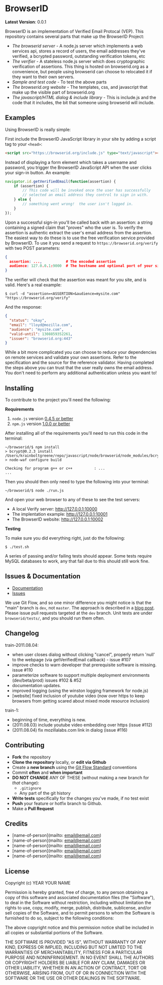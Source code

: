 BrowserID
============

**Latest Version**: 0.0.1

BrowserID is an implementation of Verified Email Protocal (VEP).
This repository contains several parts that make up the BrowserID Project:

* *The browserid server* - A node.js server which implements a web services api, stores a record of users, the email addresses they've verified, a bcrypted password, outstanding verification tokens, etc
* *The verifier* - A stateless node.js server which does cryptographic verification of assertions. This thing is hosted on browserid.org as a convenience, but people using browserid can choose to relocated it if they want to their own servers.
* *Sample and test code* - To test the above parts
* *The browserid.org website* - The templates, css, and javascript that make up the visible part of browserid.org
* *The javascript/HTML dialog & include library* - This is include.js and the code that it includes, the bit that someone using browserid will include.


Examples
--------

Using BrowserID is really simple:

First include the BrowserID JavaScript library in your site by adding a script tag to your `<head>`:

``` html
<script src="https://browserid.org/include.js" type="text/javascript"></script>
```

Instead of displaying a form element which takes a username and password, you trigger the BrowserID JavaScript API when the user clicks your sign-in button.
An example:

``` javascript
navigator.id.getVerifiedEmail(function(assertion) {
    if (assertion) {
        // This code will be invoked once the user has successfully
        // selected an email address they control to sign in with.
    } else {
        // something went wrong!  the user isn't logged in.
    }
});
```

Upon a successful sign-in you'll be called back with an assertion:
a string containing a signed claim that "proves" who the user is.
To verify the assertion is authentic extract the user's email address from the assertion.
The easiest way to do these is to use the free verification service provided by BrowserID.
To use it you send a request to `https://browserid.org/verify` with two POST parameters:

``` json
{
  assertion: ...,           # The encoded assertion
  audience: 127.0.0.1:9000  # The hostname and optional port of your site
}
```

The verifier will check that the assertion was meant for you site, and is valid.
Here's a real example:

``` terminal
$ curl -d "assertion=<ASSERTION>&audience=mysite.com" "https://browserid.org/verify"
```

And the response:

``` json
{
  "status": "okay",
  "email": "lloyd@mozilla.com",
  "audience": "mysite.com",
  "valid-until": 1308859352261,
  "issuer": "browserid.org:443"
}
```

While a bit more complicated you can choose to reduce your dependencies on remote services and validate your own assertions.
Refer to the specification and the source for the reference validator.
Having completed the steps above you can trust that the user really owns the email address.
You don't need to perform any additional authentication unless you want to!


Installing
----------

To contribute to the project you'll need the following:

**Requirements**

1. `node.js` version [0.4.5 or better](http://nodejs.org/)
2. `npm.js` version [1.0.0 or better](http://npmjs.org/)

After installing all of the requirements you'll need to run this code in the terminal:

``` terminal
~/browserid/$ npm install
> bcrypt@0.2.3 install /Users/krainboltgreene/repo/javascript/node/browserid/node_modules/bcrypt
> node-waf configure build

Checking for program g++ or c++          : ...
...
```
Then you should then only need to type the following into your terminal:

``` terminal
~/browserid/$ node ./run.js
```

And open your web browser to any of these to see the test servers:

* A local Verify server: http://127.0.0.1:10000
* The implentation example: http://127.0.0.1:10001
* The BrowserID website: http://127.0.0.1:10002


**Testing**

To make sure you did everything right, just do the following:

```
$ ./test.sh
```

A series of passing and/or failing tests should appear.
Some tests require MySQL databases to work, any that fail due to this should still work fine.


Issues & Documentation
----------------------

* [Documentation]()
* [Issues](https://github.com/mozilla/browserid/issues)

We use Git Flow, and so one minor difference you might notice is that the "main" branch is `dev`, not `master`.
The approach is described in a [blog post](http://lloyd.io/applying-gitflow).
Please issue pull requests targeted at the `dev` branch.
Unit tests are under `browserid/tests/`, and you should run them often.


Changelog
---------

train-2011.08.04:
  * when user closes dialog without clicking "cancel", properly return 'null' to the webpage (via getVerifiedEmail callback) - issue #107
  * improve checks to warn developer that prerequisite software is missing. issue #110
  * parameterize software to support multiple deployment environments (dev/beta/prod) issues #102 & #52
  * documentation updates.
  * improved logging (using the winston logging framework for node.js)
  * [website] fixed inclusion of youtube video (now over https to keep browsers from getting scared about mixed mode resource inclusion)

train-1:
  * beginning of time, everything is new.
  * (2011.08.03) include youtube video embedding over https (issue #112)
  * (2011.08.04) fix mozillalabs.com link in dialog (issue #116)


Contributing
------------

* **Fork** the repository
* **Clone the repository** locally, or **edit via Github**
* Create a **new branch** using the [Git Flow Standard](http://yakiloo.com/getting-started-git-flow/) conventions
* Commit **often** and **when important**
* **DO NOT CHANGE** ANY OF THESE (without making a new branch for *that* change):
  * `.gitignore`
  * Any part of the git history
* **Write tests** specifically for the changes you've made, if no test exist
* **Push** your feature or hotfix branch to Github.
* Make a **Pull Request**


Credits
-------

* [name-of-person](mailto: email@email.com)
* [name-of-person](mailto: email@email.com)
* [name-of-person](mailto: email@email.com)
* [name-of-person](mailto: email@email.com)
* [name-of-person](mailto: email@email.com)


License
-------

Copyright (c) YEAR YOUR NAME

Permission is hereby granted, free of charge, to any person obtaining
a copy of this software and associated documentation files (the
"Software"), to deal in the Software without restriction, including
without limitation the rights to use, copy, modify, merge, publish,
distribute, sublicense, and/or sell copies of the Software, and to
permit persons to whom the Software is furnished to do so, subject to
the following conditions:

The above copyright notice and this permission notice shall be
included in all copies or substantial portions of the Software.

THE SOFTWARE IS PROVIDED "AS IS", WITHOUT WARRANTY OF ANY KIND,
EXPRESS OR IMPLIED, INCLUDING BUT NOT LIMITED TO THE WARRANTIES OF
MERCHANTABILITY, FITNESS FOR A PARTICULAR PURPOSE AND
NONINFRINGEMENT. IN NO EVENT SHALL THE AUTHORS OR COPYRIGHT HOLDERS BE
LIABLE FOR ANY CLAIM, DAMAGES OR OTHER LIABILITY, WHETHER IN AN ACTION
OF CONTRACT, TORT OR OTHERWISE, ARISING FROM, OUT OF OR IN CONNECTION
WITH THE SOFTWARE OR THE USE OR OTHER DEALINGS IN THE SOFTWARE.

